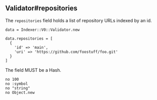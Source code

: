 ## Validator#repositories

The `repositories` field holds a list of repository URLs indexed by an id.

    data = Indexer::V0::Validator.new

    data.repositories = [
      {
        'id' => 'main',
        'uri' => 'https://github.com/foostuff/foo.git'
      }
    ]

The field MUST be a Hash.

    no 100
    no :symbol
    no "string"
    no Object.new

